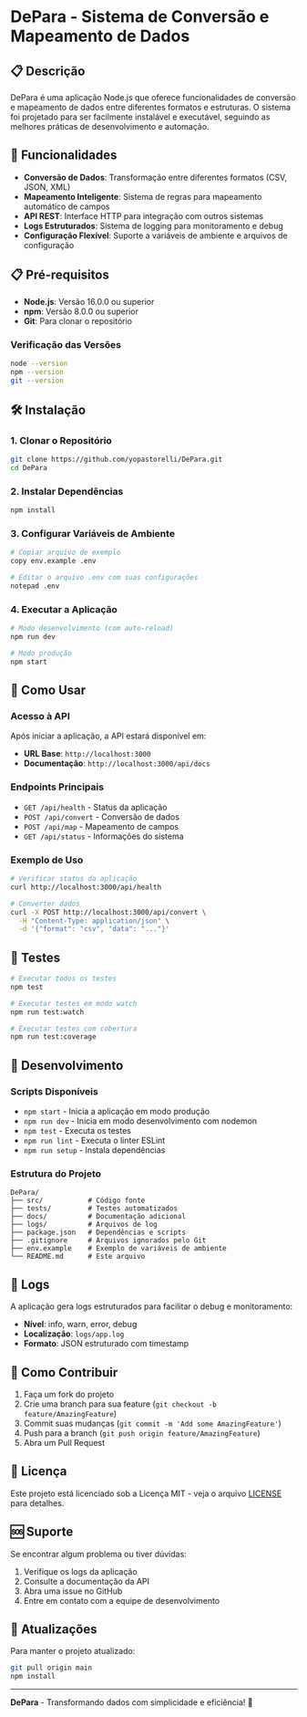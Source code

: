 # DePara - Sistema de Conversão e Mapeamento de Dados

## 📋 Descrição

DePara é uma aplicação Node.js que oferece funcionalidades de conversão e mapeamento de dados entre diferentes formatos e estruturas. O sistema foi projetado para ser facilmente instalável e executável, seguindo as melhores práticas de desenvolvimento e automação.

## 🚀 Funcionalidades

- **Conversão de Dados**: Transformação entre diferentes formatos (CSV, JSON, XML)
- **Mapeamento Inteligente**: Sistema de regras para mapeamento automático de campos
- **API REST**: Interface HTTP para integração com outros sistemas
- **Logs Estruturados**: Sistema de logging para monitoramento e debug
- **Configuração Flexível**: Suporte a variáveis de ambiente e arquivos de configuração

## 📋 Pré-requisitos

- **Node.js**: Versão 16.0.0 ou superior
- **npm**: Versão 8.0.0 ou superior
- **Git**: Para clonar o repositório

### Verificação das Versões

```bash
node --version
npm --version
git --version
```

## 🛠️ Instalação

### 1. Clonar o Repositório

```bash
git clone https://github.com/yopastorelli/DePara.git
cd DePara
```

### 2. Instalar Dependências

```bash
npm install
```

### 3. Configurar Variáveis de Ambiente

```bash
# Copiar arquivo de exemplo
copy env.example .env

# Editar o arquivo .env com suas configurações
notepad .env
```

### 4. Executar a Aplicação

```bash
# Modo desenvolvimento (com auto-reload)
npm run dev

# Modo produção
npm start
```

## 🎯 Como Usar

### Acesso à API

Após iniciar a aplicação, a API estará disponível em:
- **URL Base**: `http://localhost:3000`
- **Documentação**: `http://localhost:3000/api/docs`

### Endpoints Principais

- `GET /api/health` - Status da aplicação
- `POST /api/convert` - Conversão de dados
- `POST /api/map` - Mapeamento de campos
- `GET /api/status` - Informações do sistema

### Exemplo de Uso

```bash
# Verificar status da aplicação
curl http://localhost:3000/api/health

# Converter dados
curl -X POST http://localhost:3000/api/convert \
  -H "Content-Type: application/json" \
  -d '{"format": "csv", "data": "..."}'
```

## 🧪 Testes

```bash
# Executar todos os testes
npm test

# Executar testes em modo watch
npm run test:watch

# Executar testes com cobertura
npm run test:coverage
```

## 🔧 Desenvolvimento

### Scripts Disponíveis

- `npm start` - Inicia a aplicação em modo produção
- `npm run dev` - Inicia em modo desenvolvimento com nodemon
- `npm test` - Executa os testes
- `npm run lint` - Executa o linter ESLint
- `npm run setup` - Instala dependências

### Estrutura do Projeto

```
DePara/
├── src/           # Código fonte
├── tests/         # Testes automatizados
├── docs/          # Documentação adicional
├── logs/          # Arquivos de log
├── package.json   # Dependências e scripts
├── .gitignore     # Arquivos ignorados pelo Git
├── env.example    # Exemplo de variáveis de ambiente
└── README.md      # Este arquivo
```

## 📝 Logs

A aplicação gera logs estruturados para facilitar o debug e monitoramento:

- **Nível**: info, warn, error, debug
- **Localização**: `logs/app.log`
- **Formato**: JSON estruturado com timestamp

## 🤝 Como Contribuir

1. Faça um fork do projeto
2. Crie uma branch para sua feature (`git checkout -b feature/AmazingFeature`)
3. Commit suas mudanças (`git commit -m 'Add some AmazingFeature'`)
4. Push para a branch (`git push origin feature/AmazingFeature`)
5. Abra um Pull Request

## 📄 Licença

Este projeto está licenciado sob a Licença MIT - veja o arquivo [LICENSE](LICENSE) para detalhes.

## 🆘 Suporte

Se encontrar algum problema ou tiver dúvidas:

1. Verifique os logs da aplicação
2. Consulte a documentação da API
3. Abra uma issue no GitHub
4. Entre em contato com a equipe de desenvolvimento

## 🔄 Atualizações

Para manter o projeto atualizado:

```bash
git pull origin main
npm install
```

---

**DePara** - Transformando dados com simplicidade e eficiência! 🚀
